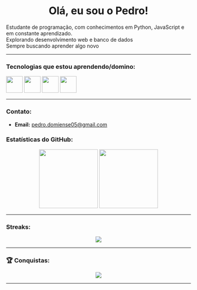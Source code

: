 <h1 align="center"> Olá, eu sou o Pedro!</h1>

<p>
  Estudante de programação, com conhecimentos em Python, JavaScript e em constante aprendizado. <br>
  Explorando desenvolvimento web e banco de dados <br>
  Sempre buscando aprender algo novo
</p>

---

### Tecnologias que estou aprendendo/domino:
<p>
  <img src="https://cdn.jsdelivr.net/gh/devicons/devicon/icons/python/python-original.svg" width="45" height="45"/>
  <img src="https://cdn.jsdelivr.net/gh/devicons/devicon/icons/javascript/javascript-original.svg" width="45" height="45"/>
  <img src="https://cdn.jsdelivr.net/gh/devicons/devicon/icons/git/git-original.svg" width="45" height="45"/>
  <img height="45" width="45" src="https://img.icons8.com/?size=512&id=bVGqATNwfhYq&format=png"/>
 
</p>

---

###  Contato:
- **Email:** pedro.domiense05@gmail.com


###  Estatísticas do GitHub:
<p align="center">
  <img height="160em" src="https://github-readme-stats.vercel.app/api?username=Pedro-D753&show_icons=true&theme=tokyonight&hide_border=true&count_private=true"/>
  <img height="160em" src="https://github-readme-stats.vercel.app/api/top-langs/?username=Pedro-D753&layout=compact&theme=tokyonight&hide_border=true"/>
</p>

---

###  Streaks:
<p align="center">
  <img src="https://github-readme-streak-stats.herokuapp.com/?user=Pedro-D753&theme=tokyonight&hide_border=true"/>
</p>

---

### 🏆 Conquistas:
<p align="center">
  <img src="https://github-profile-trophy.vercel.app/?username=Pedro-D753&theme=tokyonight&no-frame=true&no-bg=true&margin-w=5"/>
</p>

---

